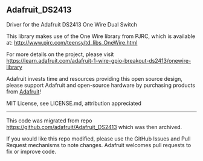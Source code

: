 ## Adafruit_DS2413

Driver for the Adafruit DS2413 One Wire Dual Switch

This library makes use of the One Wire library from PJRC, which is available at: http://www.pjrc.com/teensy/td_libs_OneWire.html

For more details on the project, please visit https://learn.adafruit.com/adafruit-1-wire-gpio-breakout-ds2413/onewire-library

Adafruit invests time and resources providing this open source design, 
please support Adafruit and open-source hardware by purchasing products from [Adafruit](https://www.adafruit.com)!

MIT License, see LICENSE.md, attribution appreciated

----------------------------------
This code was migrated from repo https://github.com/adafruit/Adafruit_DS2413 which was then archived.

If you would like this repo modified, please use the GitHub Issues and Pull Request mechanisms to note changes. Adafruit 
welcomes pull requests to fix or improve code.
